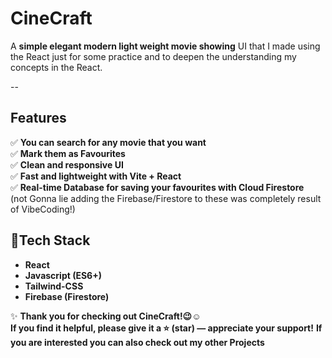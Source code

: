 # CineCraft
A **simple elegant modern light weight movie showing** UI that I made using the React just for some practice and to deepen the understanding my concepts in the React.

--
## Features

✅ **You can search for any movie that you want**   
✅ **Mark them as Favourites**   
✅ **Clean and responsive UI**   
✅ **Fast and lightweight with Vite + React**   
✅ **Real-time Database for saving your favourites with Cloud Firestore**  
(not Gonna lie adding the Firebase/Firestore to these was completely result of VibeCoding!) 

## 🔹Tech Stack

- **React**    
- **Javascript (ES6+)**  
- **Tailwind-CSS**  
- **Firebase (Firestore)**  

✨ **Thank you for checking out CineCraft!😉☺️**  
**If you find it helpful, please give it a ⭐ (star) — appreciate your support!**
**If you are interested you can also check out my other Projects**

